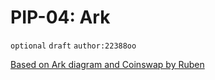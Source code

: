 # PIP-04: Ark

`optional`  `draft` `author:22388oo`


[Based on Ark diagram and Coinswap by Ruben](https://gist.github.com/RubenSomsen/a394beb1dea9e47e981216768e007454)
